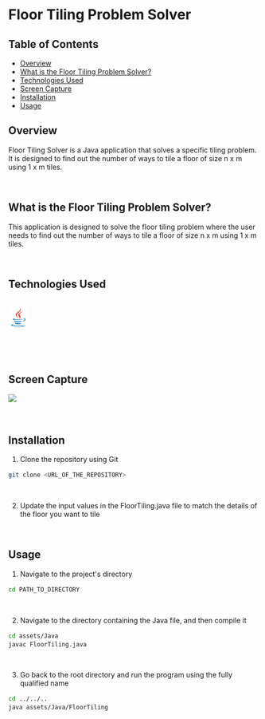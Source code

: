 <!-- omit in toc -->
# Floor Tiling Problem Solver

<!-- omit in toc -->
## Table of Contents

- [Overview](#overview)
- [What is the Floor Tiling Problem Solver?](#what-is-the-floor-tiling-problem-solver)
- [Technologies Used](#technologies-used)
- [Screen Capture](#screen-capture)
- [Installation](#installation)
- [Usage](#usage)

## Overview

Floor Tiling Solver is a Java application that solves a specific tiling problem. It is designed to find out the number of ways to tile a floor of size n x m using 1 x m tiles.

<br />

## What is the Floor Tiling Problem Solver?

This application is designed to solve the floor tiling problem where the user needs to find out the number of ways to tile a floor of size n x m using 1 x m tiles.

<br />

## Technologies Used

<div style="display: inline_block"><br>
<img height="40" align="center" alt="Java" height="30" width="40" src="https://raw.githubusercontent.com/devicons/devicon/master/icons/java/java-original.svg">

&nbsp;&nbsp;&nbsp;&nbsp;&nbsp;&nbsp;&nbsp;&nbsp;

</div>

<br />

## Screen Capture

![](https://github.com/c1flores/Car-Comparison-Utility/assets/81927296/512ebc3a-dabb-4bc3-92e5-7bebe060e6c6)

<br />

## Installation

1. Clone the repository using Git
```sh
git clone <URL_OF_THE_REPOSITORY>
```

<br  />

2. Update the input values in the FloorTiling.java file to match the details of the floor you want to tile

<br  />

## Usage 

1. Navigate to the project's directory
```sh
cd PATH_TO_DIRECTORY
```

<br  />

2. Navigate to the directory containing the Java file, and then compile it
```sh
cd assets/Java
javac FloorTiling.java
```

<br  />

3. Go back to the root directory and run the program using the fully qualified name
```sh
cd ../../..
java assets/Java/FloorTiling
```
